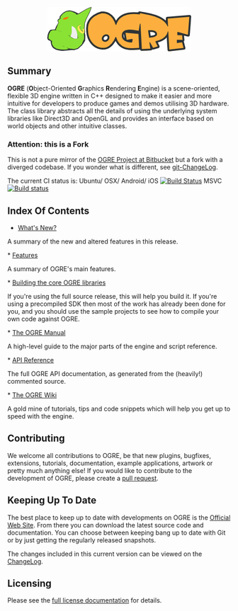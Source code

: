 <p class="header" align="center"><img alt="" src="Docs/ogre-logo.png"></p>

## Summary
<b>OGRE</b> (<b>O</b>bject-Oriented <b>G</b>raphics <b>R</b>endering <b>E</b>ngine) is a
scene-oriented, flexible 3D engine written in C++ designed to make it
easier and more intuitive for developers to produce games and demos
utilising 3D hardware. The class library abstracts all the details of
using the underlying system libraries like Direct3D and OpenGL and
provides an interface based on world objects and other intuitive
classes.

### Attention: this is a Fork

This is not a pure mirror of the [OGRE Project at Bitbucket](https://bitbucket.org/sinbad/ogre/) but a fork with a diverged codebase. If you wonder what is different, see [git-ChangeLog](git-ChangeLog.md).

The current CI status is: Ubuntu/ OSX/ Android/ iOS [![Build Status](https://travis-ci.org/OGRECave/ogre.svg?branch=master)](https://travis-ci.org/OGRECave/ogre)
MSVC [![Build status](https://ci.appveyor.com/api/projects/status/kcki7y0n1ahrggdw/branch/master?svg=true)](https://ci.appveyor.com/project/paroj/ogre-bsrh7/branch/master)

## Index Of Contents
* <a href="Docs/ChangeLog.md">What's New?</a>
<p>A summary of the new and altered features in this release.</p>
* <a href="http://www.ogre3d.org/about/features">Features</a>
<p class="maincontent">A summary of OGRE's main features.</p>
* <a href="BuildingOgre.md">Building the core OGRE libraries</a>
<p class="maincontent">If you're using the full source release, this will help you build it. If you're using a precompiled SDK then most of the work has already
    been done for you, and you should use the sample projects to see how to compile your own code against OGRE. </p>
* <a href="http://www.ogre3d.org/docs/manual/index.html">The OGRE Manual</a>
<p>A high-level guide to the major parts of the engine and script reference.</p>
* <a href="https://ogrecave.github.io/ogre/api/1.10/">API Reference</a>
<p class="maincontent">The full OGRE API documentation, as generated from the (heavily!) commented source.</p>
* <a href="http://www.ogre3d.org/wiki">The OGRE Wiki</a>
<p>A gold mine of tutorials, tips and code snippets which will help you get up to speed with the engine.</p>

## Contributing
We welcome all contributions to OGRE, be that new
plugins, bugfixes, extensions, tutorials, documentation, example
applications, artwork or pretty much anything else! If you would like
to contribute to the development of OGRE, please create a [pull request](https://github.com/OGRECave/ogre/pulls).

## Keeping Up To Date
The best place to keep up to date with developments on
OGRE is the <a href="http://www.ogre3d.org/">Official Web Site</a>.
From there you can download the latest source code and documentation.
You can choose between keeping bang up to date with Git
or by just getting the regularly released snapshots.

The changes included in this current version can be
viewed on the <a href="Docs/ChangeLog.md">ChangeLog</a>.

## Licensing
Please see the <a href="Docs/License.md">full license documentation</a> for details.
